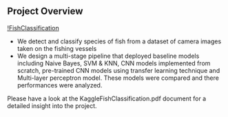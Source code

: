## Project Overview

[!FishClassification](/pic.png)

- We detect and classify species of fish from a dataset of camera images taken on the fishing vessels
-	We design a multi-stage pipeline that deployed baseline models including Naive Bayes, SVM & KNN, CNN models implemented from scratch, pre-trained CNN models using transfer learning technique and Multi-layer perceptron model. These models were compared and there performances were analyzed.

Please have a look at the KaggleFishClassification.pdf document for a detailed insight into the project.
